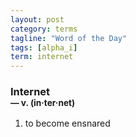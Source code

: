 ```yaml
---
layout: post
category: terms
tagline: "Word of the Day"
tags: [alpha_i]
term: internet
---
```


<h3>Internet<br/> <small>&mdash; v. (in<span>&middot;</span>ter<span>&middot;</span>net)</small></h3>
<p><ol>
<li>to become ensnared</li>
</ol></p>
